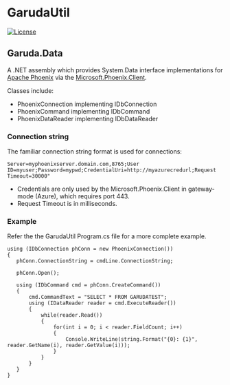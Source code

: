 # GarudaUtil

[![License](https://img.shields.io/badge/license-APACHE-red.svg)](http://www.apache.org/licenses/LICENSE-2.0)

## Garuda.Data

A .NET assembly which provides System.Data interface implementations for [Apache Phoenix](https://phoenix.apache.org/)
 via the [Microsoft.Phoenix.Client](https://www.nuget.org/packages/Microsoft.Phoenix.Client/).

 Classes include:

 * PhoenixConnection implementing IDbConnection
 * PhoenixCommand implementing IDbCommand
 * PhoenixDataReader implementing IDbDataReader

### Connection string

The familiar connection string format is used for connections:

```
Server=myphoenixserver.domain.com,8765;User ID=myuser;Password=mypwd;CredentialUri=http://myazurecredurl;Request Timeout=30000" 
```

* Credentials are only used by the Microsoft.Phoenix.Client in gateway-mode (Azure), which requires port 443.
* Request Timeout is in milliseconds.

### Example

 Refer the the GarudaUtil Program.cs file for a more complete example.

 ```{csharp}
using (IDbConnection phConn = new PhoenixConnection())
{
    phConn.ConnectionString = cmdLine.ConnectionString;

    phConn.Open();

    using (IDbCommand cmd = phConn.CreateCommand())
    {
        cmd.CommandText = "SELECT * FROM GARUDATEST";
        using (IDataReader reader = cmd.ExecuteReader())
        {
            while(reader.Read())
            {
                for(int i = 0; i < reader.FieldCount; i++)
                {
                    Console.WriteLine(string.Format("{0}: {1}", reader.GetName(i), reader.GetValue(i)));
                }
            }
        }
    }                        
}
 ```
 